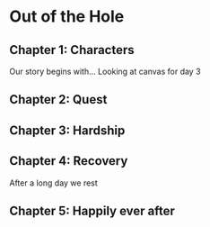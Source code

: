 # Out of the Hole

## Chapter 1: Characters

Our story begins with... Looking at canvas for day 3


## Chapter 2: Quest


## Chapter 3: Hardship


## Chapter 4: Recovery
After a long day we rest

## Chapter 5: Happily ever after

